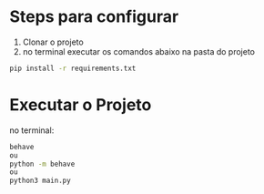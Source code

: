 # Steps para configurar

1. Clonar o projeto
2. no terminal executar os comandos abaixo na pasta do projeto

```sh
pip install -r requirements.txt
```

# Executar o Projeto

no terminal:
```sh
behave
ou
python -m behave
ou
python3 main.py
```